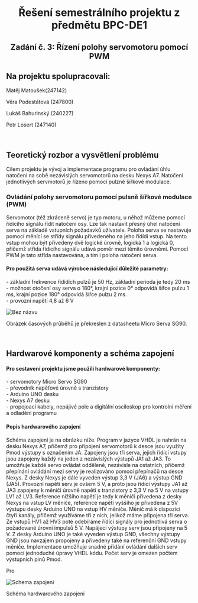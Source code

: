 <h1 align="center"> Řešení semestrálního projektu z předmětu BPC-DE1</h1>
<h2 align="center">Zadání č. 3: Řízení polohy servomotoru pomocí PWM </h2>

<div>
  <h2>Na projektu spolupracovali:</h2>
  <p>Matěj Matoušek(247142)</p>
  <p>Věra Podestátová (247800)</p>
  <p>Lukáš Bahurinský (240227)</p>
  <p>Petr Losert (247140)</p>
</div>
<br>
<div>
  <p><h2>Teoretický rozbor a vysvětlení problému</h2></p>
  <p>Cílem projektu je vývoj a implementace programu pro ovládání úhlu natočení na sobě nezávislých servomotorů na desku Nexys A7. Natočení jednotlivých servmotorů je řízeno pomocí pulzně šířkové modulace.</p>
  <p><h3>Ovládání polohy servomotoru pomocí pulsně šířkové modulace (PWM)</h3></p>
  <p>Servomotor (též zkráceně servo) je typ motoru, u něhož můžeme pomocí řídícího signálu řídit natočení osy. Lze tak nastavit přesný úhel natočení serva na základě vstupních požadavků uživatele. Poloha serva se nastavuje pomocí měnící se střídy signálu přivedeného na jeho řídídí vstup. Na tento vstup mohou být přivedeny dvě logické úrovně, logická 1 a logická 0, přičemž střída řídícího signálu udává poměr mezi těmito úrovněmi. Pomocí PWM je tato střída nastavována, a tím i poloha natočení serva. 
  <p><h4>Pro použitá serva udává výrobce následující důležité parametry:</h4>
  - základní frekvence řídídích pulzů je 50 Hz, základní perioda je tedy 20 ms <br>
  - možnost otočení osy serva o 180°, krajní pozice 0° odpovídá šířce pulzu 1 ms, krajní pozice 180° odpovídá šířce pulzu 2 ms.<br>
  - provozní napětí 4,8 až 6 V</p>
  
![Bez názvu](https://github.com/Mgfgtes/DE1project/assets/114689757/30379b20-aba9-4a3e-b064-d610f1a20e01)
<p>Obrázek časových průběhů je překreslen z datasheetu Micro Serva SG90.</p> 
</div>
<br>
<div>
  <p><h2>Hardwarové komponenty a schéma zapojení</h2></p>
  <p><h4>Pro sestavení projektu jsme použili hardwarové komponenty:</h4>
  - servomotory Micro Servo SG90 <br>
  - převodník napěťové úrovně s tranzistory <br> 
  - Arduino UNO desku <br>
  - Nexys A7 desku <br>
  - propojoací kabely, nepájivé pole a digitální osciloskop pro kontrolní měření a odladění programu</p>
  <p><h4>Popis hardwarového zapojení</h4>
Schéma zapojení je na obrázku níže. Program v jazyce VHDL je nahrán na desku Nexys A7, přičemž pro připojení servomotorů k desce jsou využity Pmod výstupy s označením JA. Zapojeny jsou tři serva, jejich řídící vstupy jsou zapojeny každý na jeden z nezávislých výstupů JA1 až JA3. To umožňuje každé servo ovládat odděleně, nezávisle na ostatních, přičemž přepínání ovládání mezi servy je realizováno pomocí přepínačů na desce Nexys. Z desky Nexys je dále vyveden výstup 3,3 V (JA6) a výstup GND (JA5). Provozní napětí serv je ovšem 5 V, a proto jsou řídící výstupy JA1 až JA3 zapojeny k měniči úrovně napětí s tranzistory z 3,3 V na 5 V na vstupy LV1 až LV3. Reference nižšího napětí je tedy k měniči přivedena z desky Nexys na vstup LV měniče, reference napětí vyššího je přivedena z 5V výstupu desky Arduino UNO na vstup HV měniče. Měnič má k dispozici čtyři kanály, přičemž využíváme tři z nich, jelikož máme připojena tři serva. Ze vstupů HV1 až HV3 poté odebíráme řídící signály pro jednotlivá serva o požadované úrovni impulsů 5 V. Napájecí výstupy serv jsou připojeny na 5 V. Z desky Arduino UNO je také vyveden výstup GND, všechny výstupy GND jsou navzájem propojeny a přivedeny také na referenční GND vstupy měniče. Implementace umožňuje snadné přidání ovládání dalších serv pomocí jednoduché úpravy VHDL kódu. Počet serv je omezen počtem výstupních pinů Pmod. </p>
<p>Pro </p>
  
![Schema zapojeni](https://github.com/Mgfgtes/DE1project/assets/114689757/80ef8e48-1399-4865-a4cc-4bf4bb2dfe68)
<p>Schéma hardwarového zapojení</p>

</div>









